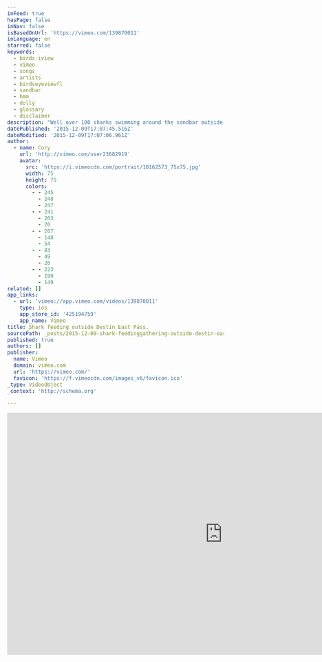 ```yaml
---
inFeed: true
hasPage: false
inNav: false
isBasedOnUrl: 'https://vimeo.com/139870011'
inLanguage: en
starred: false
keywords:
  - birds-iview
  - vimeo
  - songs
  - artists
  - birdseyeviewfl
  - sandbar
  - hmm
  - dolly
  - glossary
  - disclaimer
description: "Well over 100 sharks swimming around the sandbar outside of Destin Florida's East Pass. Facebook.com/birdseyeviewFL. Birds-iView.com Disclaimer - We do not own all of these songs. All sounds on this Vimeo Channel are for promotional reasons only. Any artistic perspective portrayed in any of the the songs comes from the artist of the song only."
datePublished: '2015-12-09T17:07:45.516Z'
dateModified: '2015-12-09T17:07:06.961Z'
author:
  - name: Cory
    url: 'http://vimeo.com/user23682919'
    avatar:
      src: 'https://i.vimeocdn.com/portrait/10162573_75x75.jpg'
      width: 75
      height: 75
      colors:
        - - 245
          - 248
          - 247
        - - 241
          - 203
          - 70
        - - 207
          - 148
          - 54
        - - 83
          - 49
          - 26
        - - 223
          - 199
          - 149
related: []
app_links:
  - url: 'vimeo://app.vimeo.com/videos/139870011'
    type: ios
    app_store_id: '425194759'
    app_name: Vimeo
title: Shark feeding outside Destin East Pass.
sourcePath: _posts/2015-12-09-shark-feedinggathering-outside-destin-east-pass.md
published: true
authors: []
publisher:
  name: Vimeo
  domain: vimeo.com
  url: 'https://vimeo.com/'
  favicon: 'https://f.vimeocdn.com/images_v6/favicon.ico'
_type: VideoObject
_context: 'http://schema.org'

---
```

<iframe src="https://cdn.embedly.com/widgets/media.html?src=https%3A%2F%2Fplayer.vimeo.com%2Fvideo%2F139870011&amp;url=https%3A%2F%2Fvimeo.com%2F139870011&amp;image=http%3A%2F%2Fi.vimeocdn.com%2Fvideo%2F536043383_1280.jpg&amp;key=b7d04c9b404c499eba89ee7072e1c4f7&amp;type=text%2Fhtml&amp;schema=vimeo" width="1000" height="563" scrolling="no" frameborder="0" allowfullscreen="allowfullscreen" style=""></iframe>